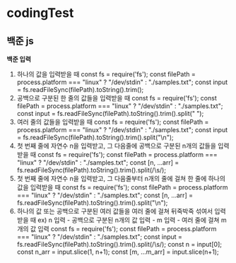 # codingTest

## 백준 js

**백준 입력**

1. 하나의 값을 입력받을 때
const fs = require('fs');
const filePath = process.platform === "linux" ? "/dev/stdin" : "./samples.txt";
const input = fs.readFileSync(filePath).toString().trim();
2. 공백으로 구분된 한 줄의 값들을 입력받을 때
const fs = require('fs');
const filePath = process.platform === "linux" ? "/dev/stdin" : "./samples.txt";
const input = fs.readFileSync(filePath).toString().trim().split(" ");
3. 여러 줄의 값들을 입력받을 때
const fs = require('fs');
const filePath = process.platform === "linux" ? "/dev/stdin" : "./samples.txt";
const input = fs.readFileSync(filePath).toString().trim().split("\n");
4. 첫 번째 줄에 자연수 n을 입력받고, 그 다음줄에 공백으로 구분된 n개의 값들을 입력받을 때
const fs = require('fs');
const filePath = process.platform === "linux" ? "/dev/stdin" : "./samples.txt";
const [n, ...arr] = fs.readFileSync(filePath).toString().trim().split(/\s/);
5. 첫 번째 줄에 자연수 n을 입력받고, 그 다음줄부터 n개의 줄에 걸쳐 한 줄에 하나의 값을 입력받을 때
const fs = require('fs');
const filePath = process.platform === "linux" ? "/dev/stdin" : "./samples.txt";
const [n, ...arr] = fs.readFileSync(filePath).toString().trim().split("\n");
6. 하나의 값 또는 공백으로 구분된 여러 값들을 여러 줄에 걸쳐 뒤죽박죽 섞여서 입력받을 때
ex) n 입력 - 공백으로 구분된 n개의 값 입력 - m 입력 - 여러 줄에 걸쳐 m개의 값 입력
const fs = require('fs');
const filePath = process.platform === "linux" ? "/dev/stdin" : "./samples.txt";
const input = fs.readFileSync(filePath).toString().trim().split(/\s/);
const n = input[0];
const n_arr = input.slice(1, n+1);
const [m, ...m_arr] = input.slice(n+1);
